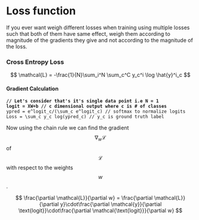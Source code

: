 # Loss function

If you ever want weigh different losses when training using multiple losses such that both of them have same effect, weigh them according to magnitude of the gradients they give and not according to the magnitude of the loss. &#x20;

### Cross Entropy Loss

$$
\mathcal{L} = -\frac{1}{N}\sum_i^N \sum_c^C y_c^i \log \hat{y}^i_c
$$

#### Gradient Calculation

<pre><code><strong>// Let's consider that's it's single data point i.e N = 1
</strong><strong>logit = XW+b // c dimensional output where c is # of classes
</strong>ypred = e^logit_c/(\sum_c e^logit_c) // softmax to normalize logits
Loss = \sum_c y_c log(ypred_c) // y_c is ground truth label
</code></pre>

Now using the chain rule we can find the gradient $$\nabla_w \mathcal{L}$$ of $$\mathcal{L}$$ with respect to the weights $$w$$.&#x20;

$$
\frac{\partial \mathcal{L}}{\partial w} = \frac{\partial \mathcal{L}}{\partial y}\cdot\frac{\partial \mathcal{y}}{\partial \text{logit}}\cdot\frac{\partial \mathcal{\text{logit}}}{\partial w}
$$

